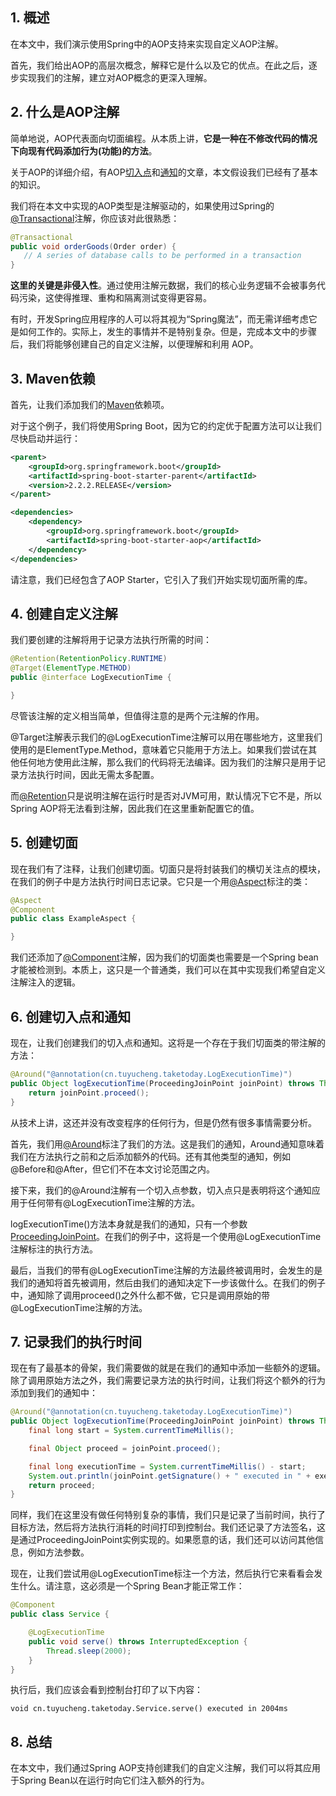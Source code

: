 ## 1. 概述

在本文中，我们演示使用Spring中的AOP支持来实现自定义AOP注解。

首先，我们给出AOP的高层次概念，解释它是什么以及它的优点。在此之后，逐步实现我们的注解，建立对AOP概念的更深入理解。

## 2. 什么是AOP注解

简单地说，AOP代表面向切面编程。从本质上讲，**它是一种在不修改代码的情况下向现有代码添加行为(功能)的方法**。

关于AOP的详细介绍，有AOP[切入点](https://www.baeldung.com/spring-aop-pointcut-tutorial)和[通知](https://www.baeldung.com/spring-aop-advice-tutorial)的文章，本文假设我们已经有了基本的知识。

我们将在本文中实现的AOP类型是注解驱动的，如果使用过Spring的[@Transactional](https://docs.spring.io/spring-framework/docs/current/javadoc-api/org/springframework/transaction/annotation/Transactional.html)注解，你应该对此很熟悉：

```java
@Transactional
public void orderGoods(Order order) {
   // A series of database calls to be performed in a transaction
}
```

**这里的关键是非侵入性**。通过使用注解元数据，我们的核心业务逻辑不会被事务代码污染，这使得推理、重构和隔离测试变得更容易。

有时，开发Spring应用程序的人可以将其视为“Spring魔法”，而无需详细考虑它是如何工作的。实际上，发生的事情并不是特别复杂。但是，完成本文中的步骤后，我们将能够创建自己的自定义注解，以便理解和利用 AOP。

## 3. Maven依赖

首先，让我们添加我们的[Maven](https://search.maven.org/search?q=a:spring-boot-starter-aop)依赖项。

对于这个例子，我们将使用Spring Boot，因为它的约定优于配置方法可以让我们尽快启动并运行：

```xml
<parent>
    <groupId>org.springframework.boot</groupId>
    <artifactId>spring-boot-starter-parent</artifactId>
    <version>2.2.2.RELEASE</version>
</parent>

<dependencies>
    <dependency>
        <groupId>org.springframework.boot</groupId>
        <artifactId>spring-boot-starter-aop</artifactId>
    </dependency>
</dependencies>
```

请注意，我们已经包含了AOP Starter，它引入了我们开始实现切面所需的库。

## 4. 创建自定义注解

我们要创建的注解将用于记录方法执行所需的时间：

```java
@Retention(RetentionPolicy.RUNTIME)
@Target(ElementType.METHOD)
public @interface LogExecutionTime {

}
```

尽管该注解的定义相当简单，但值得注意的是两个元注解的作用。

@Target注解表示我们的@LogExecutionTime注解可以用在哪些地方，这里我们使用的是ElementType.Method，意味着它只能用于方法上。如果我们尝试在其他任何地方使用此注解，那么我们的代码将无法编译。因为我们的注解只是用于记录方法执行时间，因此无需太多配置。

而[@Retention](https://docs.oracle.com/en/java/javase/11/docs/api/java.base/java/lang/annotation/Retention.html)只是说明注解在运行时是否对JVM可用，默认情况下它不是，所以Spring AOP将无法看到注解，因此我们在这里重新配置它的值。

## 5. 创建切面

现在我们有了注释，让我们创建切面。切面只是将封装我们的横切关注点的模块，在我们的例子中是方法执行时间日志记录。它只是一个用[@Aspect](https://www.eclipse.org/aspectj/doc/released/aspectj5rt-api/org/aspectj/lang/annotation/Aspect.html?is-external=true)标注的类：

```java
@Aspect
@Component
public class ExampleAspect {

}
```

我们还添加了[@Component](https://docs.spring.io/spring-framework/docs/current/javadoc-api/org/springframework/stereotype/Component.html)注解，因为我们的切面类也需要是一个Spring bean才能被检测到。本质上，这只是一个普通类，我们可以在其中实现我们希望自定义注解注入的逻辑。

## 6. 创建切入点和通知

现在，让我们创建我们的切入点和通知。这将是一个存在于我们切面类的带注解的方法：

```java
@Around("@annotation(cn.tuyucheng.taketoday.LogExecutionTime)")
public Object logExecutionTime(ProceedingJoinPoint joinPoint) throws Throwable {
    return joinPoint.proceed();
}
```

从技术上讲，这还并没有改变程序的任何行为，但是仍然有很多事情需要分析。

首先，我们用[@Around](https://www.eclipse.org/aspectj/doc/released/aspectj5rt-api/org/aspectj/lang/annotation/Around.html?is-external=true)标注了我们的方法。这是我们的通知，Around通知意味着我们在方法执行之前和之后添加额外的代码。还有其他类型的通知，例如@Before和@After，但它们不在本文讨论范围之内。

接下来，我们的@Around注解有一个切入点参数，切入点只是表明将这个通知应用于任何带有@LogExecutionTime注解的方法。

logExecutionTime()方法本身就是我们的通知，只有一个参数[ProceedingJoinPoint](https://www.eclipse.org/aspectj/doc/next/runtime-api/org/aspectj/lang/ProceedingJoinPoint.html)。在我们的例子中，这将是一个使用@LogExecutionTime注解标注的执行方法。

最后，当我们的带有@LogExecutionTime注解的方法最终被调用时，会发生的是我们的通知将首先被调用，然后由我们的通知决定下一步该做什么。在我们的例子中，通知除了调用proceed()之外什么都不做，它只是调用原始的带@LogExecutionTime注解的方法。

## 7. 记录我们的执行时间

现在有了最基本的骨架，我们需要做的就是在我们的通知中添加一些额外的逻辑。除了调用原始方法之外，我们需要记录方法的执行时间，让我们将这个额外的行为添加到我们的通知中：

```java
@Around("@annotation(cn.tuyucheng.taketoday.LogExecutionTime)")
public Object logExecutionTime(ProceedingJoinPoint joinPoint) throws Throwable {
    final long start = System.currentTimeMillis();

    final Object proceed = joinPoint.proceed();

    final long executionTime = System.currentTimeMillis() - start;
    System.out.println(joinPoint.getSignature() + " executed in " + executionTime + "ms");
    return proceed;
}
```

同样，我们在这里没有做任何特别复杂的事情，我们只是记录了当前时间，执行了目标方法，然后将方法执行消耗的时间打印到控制台。我们还记录了方法签名，这是通过ProceedingJoinPoint实例实现的。如果愿意的话，我们还可以访问其他信息，例如方法参数。

现在，让我们尝试用@LogExecutionTime标注一个方法，然后执行它来看看会发生什么。请注意，这必须是一个Spring Bean才能正常工作：

```java
@Component
public class Service {

    @LogExecutionTime
    public void serve() throws InterruptedException {
        Thread.sleep(2000);
    }
}
```

执行后，我们应该会看到控制台打印了以下内容：

```shell
void cn.tuyucheng.taketoday.Service.serve() executed in 2004ms
```

## 8. 总结

在本文中，我们通过Spring AOP支持创建我们的自定义注解，我们可以将其应用于Spring Bean以在运行时向它们注入额外的行为。